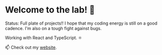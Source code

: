 # Welcome to the lab! 🧪

Status: 
Full plate of projects!! I hope that my coding energy is still on a good cadence. I'm also on a tough fight against bugs. 

Working with React and TypeScript. ⚛️

📫 Check out my [website](https://rhaicode.netlify.com).

<!--
**rhaicode/rhaicode** is a ✨ _special_ ✨ repository because its `README.md` (this file) appears on your GitHub profile.

Here are some ideas to get you started:

- 🔭 I’m currently working on ...
- 🌱 I’m currently learning ...
- 👯 I’m looking to collaborate on ...
- 🤔 I’m looking for help with ...
- 💬 Ask me about ...
- 📫 How to reach me: ...
- 😄 Pronouns: ...
- ⚡ Fun fact: ...
-->
